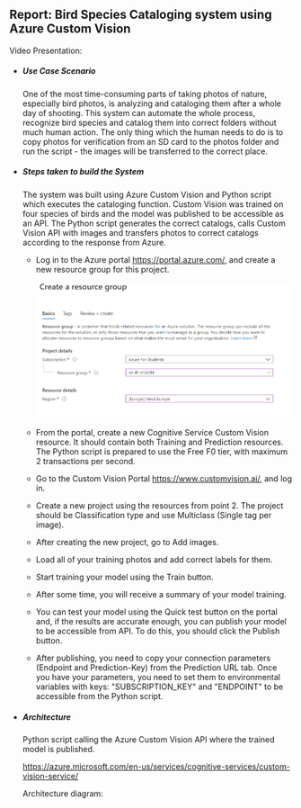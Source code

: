 ## Report: Bird Species Cataloging system using Azure Custom Vision

Video Presentation: 



- ##### Use Case Scenario

  One of the most time-consuming parts of taking photos of nature, especially bird photos, is analyzing and cataloging them after a whole day of shooting. This system can automate the whole process, recognize bird species and catalog them into correct folders without much human action. The only thing which the human needs to do is to copy photos for verification from an SD card to the photos folder and run the script - the images will be transferred to the correct place.

  

- ##### Steps taken to build the System

  The system was built using Azure Custom Vision and Python script which executes the cataloging function. Custom Vision was trained on four species of birds and the model was published to be accessible as an API. The Python script generates the correct catalogs, calls Custom Vision API with images and transfers photos to correct catalogs according to the response from Azure.

  

  - Log in to the Azure portal https://portal.azure.com/, and create a new resource group for this project.

    ![1-Resource-Group.PNG](https://github.com/R3J3NT/AI-on-Microsoft-Azure/blob/main/Introduction-to-AI-Machine-Learning/Reports/Bird-Spieces-Cataloging/images/1-Resource-Group.PNG)

    

  - From the portal, create a new Cognitive Service Custom Vision resource. It should contain both Training and Prediction resources. The Python script is prepared to use the Free F0 tier, with maximum 2 transactions per second.

    

  - Go to the Custom Vision Portal https://www.customvision.ai/, and log in.

  

  - Create a new project using the resources from point 2. The project should be Classification type and use Multiclass (Single tag per image).

    

  - After creating the new project, go to Add images.

    

  - Load all of your training photos and add correct labels for them.

    

  - Start training your model using the Train button.

    

  - After some time, you will receive a summary of your model training.

    

  - You can test your model using the Quick test button on the portal and, if the results are accurate enough, you can publish your model to be accessible from API. To do this, you should click the Publish button.

    

  - After publishing, you need to copy your connection parameters (Endpoint and Prediction-Key) from the Prediction URL tab. Once you have your parameters, you need to set them to environmental variables with keys: "SUBSCRIPTION_KEY" and "ENDPOINT" to be accessible from the Python script.

  

- ##### Architecture

  Python script calling the Azure Custom Vision API where the trained model is published.

  https://azure.microsoft.com/en-us/services/cognitive-services/custom-vision-service/

  

  Architecture diagram:

  